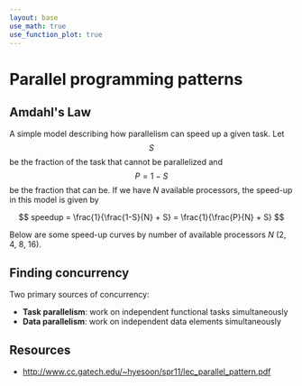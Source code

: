 ```yaml
---
layout: base
use_math: true
use_function_plot: true
---
```


# Parallel programming patterns

## Amdahl's Law
A simple model describing how parallelism can speed up a given task. Let $$S$$ be the fraction of the task that cannot be parallelized and $$P = 1-S$$ be the fraction that can be. If we have $N$ available processors, the speed-up in this model is given by

$$
speedup = \frac{1}{\frac{1-S}{N} + S} = \frac{1}{\frac{P}{N} + S}
$$

Below are some speed-up curves by number of available processors $N$ (2, 4, 8, 16).

<div id='amdahl'></div>

<script>
functionPlot({
  disableZoom: true,
  xAxis: {
    label: '% serial',
    domain: [0, 1]
  },
  yAxis: {
    label: 'speed-up',
    domain: [0, 20]
  },
  target: '#amdahl',
  data: [{
    fn: '1 / ((1-x)/2 + x)'
  }, {
    fn: '1 / ((1-x)/4 + x)'
  }, {
    fn: '1 / ((1-x)/8 + x)'
  }, {
    fn: '1 / ((1-x)/16 + x)'
  }],
  grid: true
})
</script>

## Finding concurrency
Two primary sources of concurrency:
- **Task parallelism**: work on independent functional tasks simultaneously
- **Data parallelism**: work on independent data elements simultaneously

## Resources
- http://www.cc.gatech.edu/~hyesoon/spr11/lec_parallel_pattern.pdf
